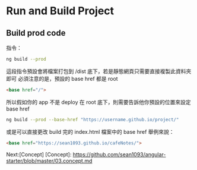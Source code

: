 # Run and Build Project

## Build prod code

指令：

```sh
ng build --prod
```

這段指令預設會將檔案打包到 /dist 底下，若是靜態網頁只需要直接複製此資料夾即可
必須注意的是，預設的 base href 都是 root

```html 
<base href="/">
```

所以假如你的 app 不是 deploy 在 root 底下，則需要告訴他你預設的位置來設定 base href

```sh
ng build --prod --base-href "https://username.github.io/project/"
```

或是可以直接更改 build 完的 index.html 檔案中的 base href
舉例來說：

```html
<base href="https://sean1093.github.io/cafeNotes/">
```

Next:[Concept]
[Concept]: <https://github.com/sean1093/angular-starter/blob/master/03.concept.md>